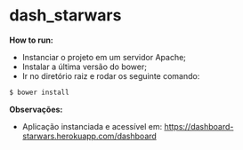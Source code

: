 # dash_starwars

**How to run:**

 - Instanciar o projeto em um servidor Apache;
 - Instalar a última versão do bower;
 - Ir no diretório raiz e rodar os seguinte comando:


```sh
$ bower install
```


**Observações:**

 - Aplicação instanciada e acessível em: https://dashboard-starwars.herokuapp.com/dashboard
